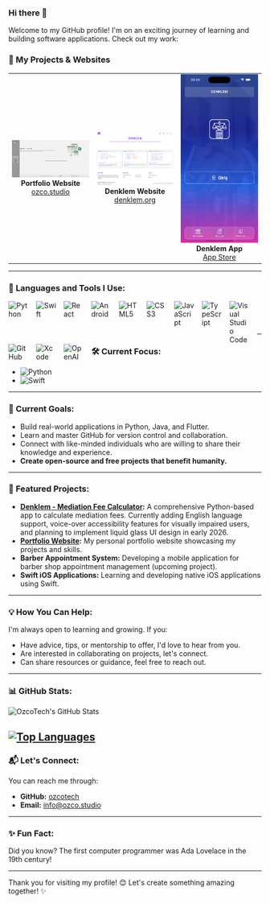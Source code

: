 ### Hi there 👋

Welcome to my GitHub profile! I'm on an exciting journey of learning and building software applications. Check out my work:

### 🚀 My Projects & Websites

<div align="center">
  <table>
    <tr>
      <td align="center" width="33%">
        <a href="https://ozco.studio" target="_blank">
          <img src="portfolio-screen.png" alt="Portfolio Website" width="250"/>
        </a>
        <br/>
        <strong>Portfolio Website</strong>
        <br/>
        <a href="https://ozco.studio">ozco.studio</a>
      </td>
      <td align="center" width="33%">
        <a href="https://denklem.org" target="_blank">
          <img src="denklem-web-screen.png" alt="Denklem Website" width="250"/>
        </a>
        <br/>
        <strong>Denklem Website</strong>
        <br/>
        <a href="https://denklem.org">denklem.org</a>
      </td>
      <td align="center" width="33%">
        <a href="https://apps.apple.com/tr/app/denklem/id6746580824" target="_blank">
          <img src="denklem-app-screen.png" alt="Denklem App" width="250"/>
        </a>
        <br/>
        <strong>Denklem App</strong>
        <br/>
        <a href="https://apps.apple.com/tr/app/denklem/id6746580824">App Store</a>
      </td>
    </tr>
  </table>
</div>

---

### 🌟 Languages and Tools I Use:

<img align="left" alt="Python" width="40px" src="https://cdn.jsdelivr.net/gh/devicons/devicon/icons/python/python-original.svg" style="padding-right:15px;"/>
<img align="left" alt="Swift" width="40px" src="https://cdn.jsdelivr.net/gh/devicons/devicon/icons/swift/swift-original.svg" style="padding-right:15px;"/>
<img align="left" alt="React" width="40px" src="https://cdn.jsdelivr.net/gh/devicons/devicon/icons/react/react-original.svg" style="padding-right:15px;"/>
<img align="left" alt="Android" width="40px" src="https://cdn.jsdelivr.net/gh/devicons/devicon/icons/android/android-original.svg" style="padding-right:15px;"/>
<img align="left" alt="HTML5" width="40px" src="https://cdn.jsdelivr.net/gh/devicons/devicon/icons/html5/html5-original.svg" style="padding-right:15px;"/>
<img align="left" alt="CSS3" width="40px" src="https://cdn.jsdelivr.net/gh/devicons/devicon/icons/css3/css3-original.svg" style="padding-right:15px;"/>
<img align="left" alt="JavaScript" width="40px" src="https://cdn.jsdelivr.net/gh/devicons/devicon/icons/javascript/javascript-original.svg" style="padding-right:15px;"/>
<img align="left" alt="TypeScript" width="40px" src="https://cdn.jsdelivr.net/gh/devicons/devicon/icons/typescript/typescript-original.svg" style="padding-right:15px;"/>
<img align="left" alt="Visual Studio Code" width="40px" src="https://cdn.jsdelivr.net/gh/devicons/devicon/icons/vscode/vscode-original.svg" style="padding-right:15px;"/>
<img align="left" alt="GitHub" width="40px" src="https://cdn.jsdelivr.net/gh/devicons/devicon/icons/github/github-original.svg" style="padding-right:15px;"/>
<img align="left" alt="Xcode" width="40px" src="https://cdn.jsdelivr.net/gh/devicons/devicon/icons/xcode/xcode-original.svg" style="padding-right:15px;"/>
<img align="left" alt="OpenAI" width="40px" src="https://raw.githubusercontent.com/devicons/devicon/master/icons/openai/openai-original.svg" style="padding-right:15px;"/>

<br />
<br />
<br />

---

### 🛠️ Current Focus:

- ![Python](https://img.shields.io/badge/Python-Intermediate-blue)
- ![Swift](https://img.shields.io/badge/Swift-Learning-orange)
---

### 🚀 Current Goals:
- Build real-world applications in Python, Java, and Flutter.
- Learn and master GitHub for version control and collaboration.
- Connect with like-minded individuals who are willing to share their knowledge and experience.
- **Create open-source and free projects that benefit humanity.**

---
### 🌟 Featured Projects:
- **[Denklem - Mediation Fee Calculator](https://github.com/ozcotech/DENKLEM):** A comprehensive Python-based app to calculate mediation fees. Currently adding English language support, voice-over accessibility features for visually impaired users, and planning to implement liquid glass UI design in early 2026.
- **[Portfolio Website](https://ozco.studio):** My personal portfolio website showcasing my projects and skills.
- **Barber Appointment System:** Developing a mobile application for barber shop appointment management (upcoming project).
- **Swift iOS Applications:** Learning and developing native iOS applications using Swift.
---

### 💡 How You Can Help:
I'm always open to learning and growing. If you:
- Have advice, tips, or mentorship to offer, I'd love to hear from you.
- Are interested in collaborating on projects, let's connect.
- Can share resources or guidance, feel free to reach out.

---
### 📊 GitHub Stats:

![OzcoTech's GitHub Stats](https://github-readme-stats.vercel.app/api?username=ozcotech&show_icons=true&theme=radical)

[![Top Languages](https://github-readme-stats.vercel.app/api/top-langs/?username=ozcotech&layout=compact&theme=radical)](https://github.com/anuraghazra/github-readme-stats)
---

### 📬 Let's Connect:
You can reach me through:
- **GitHub:** [ozcotech](https://github.com/ozcotech)
- **Email:** info@ozco.studio

---

### ✨ Fun Fact:
Did you know? The first computer programmer was Ada Lovelace in the 19th century!

---

Thank you for visiting my profile! 😊 Let's create something amazing together! ✨
